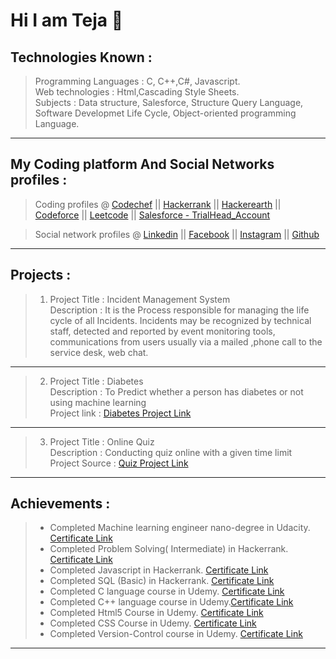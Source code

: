 # Hi I am Teja 👋

<!--
**tejaanuchuri/tejaanuchuri** is a ✨ _special_ ✨ repository because its `README.md` (this file) appears on your GitHub profile.

Here are some ideas to get you started:

- 🔭 I’m currently working on ...
- 🌱 I’m currently learning ...
- 👯 I’m looking to collaborate on ...
- 🤔 I’m looking for help with ...
- 💬 Ask me about ...
- 📫 How to reach me: ...
- 😄 Pronouns: ...
- ⚡ Fun fact: ...
-->
Technologies Known : 
------------------------------------------------------------------------------------------------------------------------------------------------------------------------
> Programming Languages  : C, C++,C#, Javascript. <br/>
> Web technologies       : Html,Cascading Style Sheets. <br/>
> Subjects               : Data structure, Salesforce, Structure Query Language, Software Developmet Life Cycle, Object-oriented programming Language.
------------------------------------------------------------------------------------------------------------------------------------------------------------------------


My Coding platform And Social Networks profiles :
------------------------------------------------------------------------------------------------------------------------------------------------------------------------
> Coding profiles      @    [Codechef](https://www.codechef.com/users/tejaanuchuri)   ||  [Hackerrank](https://www.hackerrank.com/315175710010_CSE?hr_r=1)   || [Hackerearth](https://www.hackerearth.com/@tejaanuchuri)    ||    [Codeforce](https://codeforces.com/profile/tejaanuchuri)   ||   [Leetcode](https://leetcode.com/tejaanuchuri/)  || [Salesforce - TrialHead_Account](https://trailblazer.me/id/anuchuriteja) 

> Social network profiles @ [Linkedin](https://www.linkedin.com/in/tejaanuchuri/)    ||     [Facebook](https://www.facebook.com/ANUCHURITEJA/)    ||   [Instagram](https://www.instagram.com/teja_anuchuri/)   || [Github](https://github.com/tejaanuchuri)
------------------------------------------------------------------------------------------------------------------------------------------------------------------------



Projects :
------------------------------------------------------------------------------------------------------------------------------------------------------------------------
 > 1. Project Title  : Incident Management System 
 ><br/>Description  : It is the Process responsible for managing the life cycle of all Incidents. Incidents may be recognized by technical staff, detected and reported by event monitoring tools, communications from users usually via a mailed ,phone call to the service desk, web chat.    
------------------------------------------------------------------------------------------------------------------------------------------------------------------------
> 2. Project Title    : Diabetes
><br/>Description    : To Predict whether a person has diabetes or not using machine learning
><br/>Project link   : [Diabetes Project Link](https://github.com/tejaanuchuri/Diabetes)
------------------------------------------------------------------------------------------------------------------------------------------------------------------------   
> 3. Project Title    : Online Quiz
><br/>Description    : Conducting quiz online with a given time limit
><br/>Project Source : [Quiz Project Link](https://github.com/tejaanuchuri/Quiz)
------------------------------------------------------------------------------------------------------------------------------------------------------------------------
   
   
Achievements :
------------------------------------------------------------------------------------------------------------------------------------------------------------------------
> - Completed Machine learning engineer nano-degree in Udacity. [Certificate Link](https://graduation.udacity.com/confirm/RKP9PFUV)
> - Completed Problem Solving( Intermediate) in Hackerrank. [Certificate Link](https://www.hackerrank.com/certificates/9438053a370d)
> - Completed Javascript in Hackerrank. [Certificate Link](https://www.hackerrank.com/certificates/6825b358ba6d)
> - Completed SQL (Basic) in Hackerrank. [Certificate Link](https://www.hackerrank.com/certificates/eb3ecf27f700)
> - Completed C language course in Udemy. [Certificate Link](https://udemy-certificate.s3.amazonaws.com/image/UC-44d4ada6-cbdb-42f5-b404-98e62d716c38.jpg)
> - Completed C++ language course in Udemy.[Certificate Link](https://udemy-certificate.s3.amazonaws.com/pdf/UC-30a939af-35a2-4126-898e-c892914d64fd.pdf)
> - Completed Html5 Course in Udemy. [Certificate Link](https://udemy-certificate.s3.amazonaws.com/pdf/UC-e0f1c7f2-1a0b-42ad-ad15-069769f48dc8.pdf)
> - Completed CSS Course in Udemy. [Certificate Link](https://udemy-certificate.s3.amazonaws.com/pdf/UC-6da0e830-e20b-454e-9b27-fdde3fcb7618.pdf)
> - Completed Version-Control course in Udemy. [Certificate Link](https://udemy-certificate.s3.amazonaws.com/pdf/UC-aea1b426-bec6-40f2-81ff-cdf75fbdc015.pdf)
------------------------------------------------------------------------------------------------------------------------------------------------------------------------
